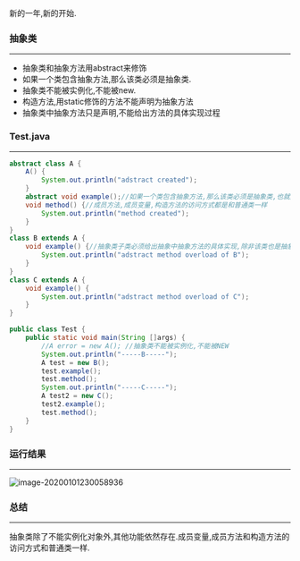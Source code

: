 新的一年,新的开始.

### 抽象类

------

-   抽象类和抽象方法用abstract来修饰
-   如果一个类包含抽象方法,那么该类必须是抽象类.
-   抽象类不能被实例化,不能被new.
-   构造方法,用static修饰的方法不能声明为抽象方法
-   抽象类中抽象方法只是声明,不能给出方法的具体实现过程

### Test.java

---

```java
abstract class A {
    A() {
        System.out.println("adstract created");
    }
    abstract void example();//如果一个类包含抽象方法,那么该类必须是抽象类,也就是A必须是抽象类
    void method() {//成员方法,成员变量,构造方法的访问方式都是和普通类一样
        System.out.println("method created");
    }
}
class B extends A {
    void example() {//抽象类子类必须给出抽象中抽象方法的具体实现,除非该类也是抽象类                                                                                                                          
        System.out.println("adstract method overload of B");
    }
}
class C extends A {
    void example() {
        System.out.println("adstract method overload of C");
    }
}

public class Test {
    public static void main(String []args) {
        //A error = new A(); //抽象类不能被实例化,不能被NEW
        System.out.println("-----B-----");
        A test = new B();
        test.example();
        test.method();
        System.out.println("-----C-----");
        A test2 = new C();
        test2.example();
        test.method();
    }
}
```

### 运行结果

---
![image-20200101230058936](/home/jzzh/.config/Typora/typora-user-images/image-20200101230058936.png)

### 总结

---

抽象类除了不能实例化对象外,其他功能依然存在.成员变量,成员方法和构造方法的访问方式和普通类一样.
